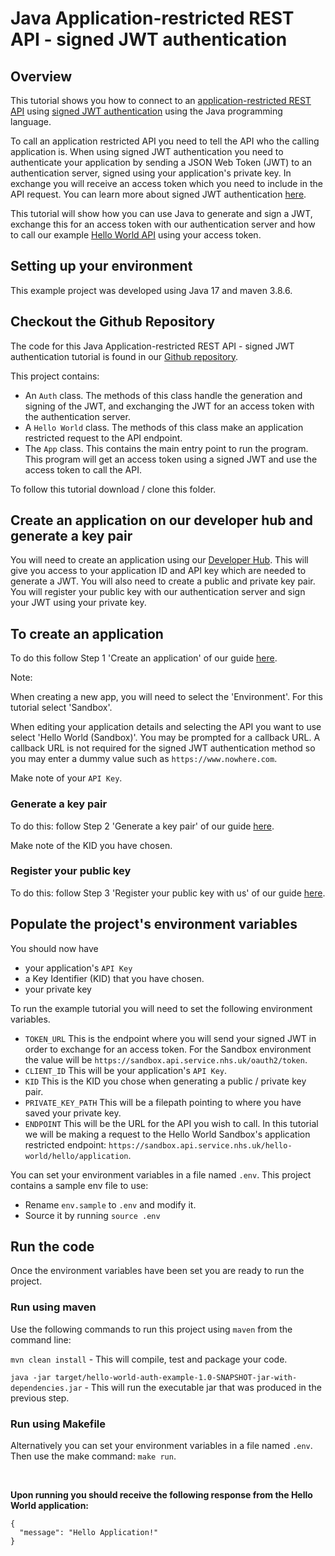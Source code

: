 # Java Application-restricted REST API - signed JWT authentication

## Overview
This tutorial shows you how to connect to an [application-restricted REST API](https://digital.nhs.uk/developer/guides-and-documentation/security-and-authorisation#application-restricted-apis) using [signed JWT authentication](https://digital.nhs.uk/developer/guides-and-documentation/security-and-authorisation/application-restricted-restful-apis-signed-jwt-authentication) using the Java programming language.

To call an application restricted API you need to tell the API who the calling application is. When using signed JWT authentication you need to authenticate your application by sending a JSON Web Token (JWT) to an authentication server, signed using your application's private key. In exchange you will receive an access token which you need to include in the API request. You can learn more about signed JWT authentication [here](https://digital.nhs.uk/developer/guides-and-documentation/security-and-authorisation/application-restricted-restful-apis-signed-jwt-authentication).

This tutorial will show how you can use Java to generate and sign a JWT, exchange this for an access token with our authentication server and how to call our example [Hello World API](https://digital.nhs.uk/developer/api-catalogue/hello-world) using your access token.

## Setting up your environment
This example project was developed using Java 17 and maven 3.8.6.

## Checkout the Github Repository
The code for this Java Application-restricted REST API - signed JWT authentication tutorial is found in our [Github repository](https://github.com/NHSDigital/hello-world-auth-examples/tree/main/application-restricted-signed-jwt-tutorials/java).

This project contains:
- An `Auth` class. The methods of this class handle the generation and signing of the JWT, and exchanging the JWT for an access token with the authentication server.
- A `Hello World` class. The methods of this class make an application restricted request to the API endpoint.
- The `App` class. This contains the main entry point to run the program. This program will get an access token using a signed JWT and use the access token to call the API.

To follow this tutorial download / clone this folder.

## Create an application on our developer hub and generate a key pair
You will need to create an application using our [Developer Hub](https://digital.nhs.uk/developer). This will give you access to your application ID and API key which are needed to generate a JWT.
You will also need to create a public and private key pair. You will register your public key with our authentication server and sign your JWT using your private key.

## To create an application
To do this follow Step 1 'Create an application' of our guide [here](https://digital.nhs.uk/developer/guides-and-documentation/security-and-authorisation/application-restricted-restful-apis-signed-jwt-authentication#step-1-create-an-application).

Note:

When creating a new app, you will need to select the 'Environment'. For this tutorial select 'Sandbox'.

When editing your application details and selecting the API you want to use select 'Hello World (Sandbox)'. You may be prompted for a callback URL. A callback URL is not required for the signed JWT authentication method so you may enter a dummy value such as `https://www.nowhere.com`.

Make note of your `API Key`.

### Generate a key pair
To do this: follow Step 2 'Generate a key pair' of our guide [here](https://digital.nhs.uk/developer/guides-and-documentation/security-and-authorisation/application-restricted-restful-apis-signed-jwt-authentication#step-2-generate-a-key-pair).

Make note of the KID you have chosen.

### Register your public key
To do this: follow Step 3 'Register your public key with us' of our guide [here](https://digital.nhs.uk/developer/guides-and-documentation/security-and-authorisation/application-restricted-restful-apis-signed-jwt-authentication#step-3-register-your-public-key-with-us).


## Populate the project's environment variables
You should now have
- your application's `API Key`
- a Key Identifier (KID) that you have chosen.
- your private key

To run the example tutorial you will need to set the following environment variables.
- `TOKEN_URL` This is the endpoint where you will send your signed JWT in order to exchange for an access token. For the Sandbox environment the value will be `https://sandbox.api.service.nhs.uk/oauth2/token`.
- `CLIENT_ID` This will be your application's `API Key`.
- `KID` This is the KID you chose when generating a public / private key pair.
- `PRIVATE_KEY_PATH` This will be a filepath pointing to where you have saved your private key.
- `ENDPOINT` This will be the URL for the API you wish to call. In this tutorial we will be making a request to the Hello World Sandbox's application restricted endpoint: `https://sandbox.api.service.nhs.uk/hello-world/hello/application`.

You can set your environment variables in a file named `.env`. This project contains a sample env file to use:
- Rename `env.sample` to `.env` and modify it.
- Source it by running `source .env`

## Run the code
Once the environment variables have been set you are ready to run the project.

### Run using maven
Use the following commands to run this project using `maven` from the command line:

`mvn clean install` - This will compile, test and package your code.

`java -jar target/hello-world-auth-example-1.0-SNAPSHOT-jar-with-dependencies.jar` - This will run the executable jar that was produced in the previous step.

### Run using Makefile
Alternatively you can set your environment variables in a file named `.env`. Then use the make command:  `make run`.

&nbsp;

**Upon running you should receive the following response from the Hello World application:**
```
{
  "message": "Hello Application!"
}

```